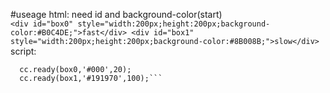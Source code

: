 #useage
html:
  need id and background-color(start)  
    ```<div id="box0" style="width:200px;height:200px;background-color:#B0C4DE;">fast</div>
    <div id="box1" style="width:200px;height:200px;background-color:#8B008B;">slow</div>```  
script:
  ```cc.ready(id, background-color(end), during time)
    cc.ready(box0,'#000',20);
    cc.ready(box1,'#191970',100);```
